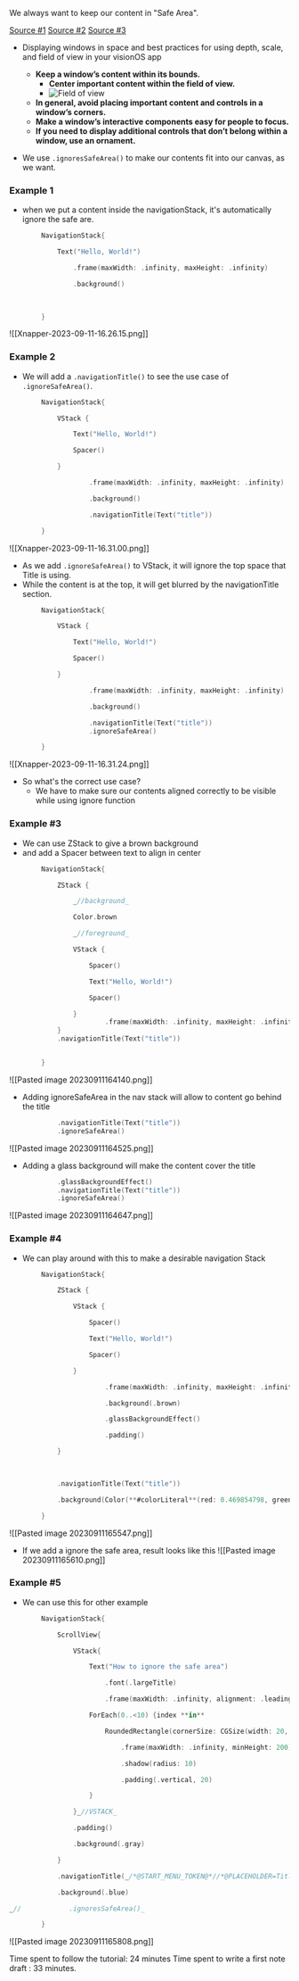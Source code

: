 We always want to keep our content in "Safe Area".



[Source #1](https://developer.apple.com/design/human-interface-guidelines/layout#Guides-and-safe-areas)
[Source #2](https://developer.apple.com/design/human-interface-guidelines/spatial-layout)
[Source #3](https://developer.apple.com/design/human-interface-guidelines/eyes)
- Displaying windows in space and best practices for using depth, scale, and field of view in your visionOS app
	- **Keep a window’s content within its bounds.**
		- **Center important content within the field of view.**
		- ![Field of view](https://docs-assets.developer.apple.com/published/7663aca2a6536f50be95399596fc71da/visionos-field-of-view-layout@2x.png)
	- **In general, avoid placing important content and controls in a window’s corners.**
	- **Make a window’s interactive components easy for people to focus.**
	- **If you need to display additional controls that don’t belong within a window, use an ornament.**



- We use `.ignoresSafeArea()` to make our contents fit into our canvas, as we want.

### Example 1
- when we put a content inside the navigationStack, it's automatically ignore the safe are.
```Swift
        NavigationStack{

            Text("Hello, World!")

                .frame(maxWidth: .infinity, maxHeight: .infinity)

                .background()

                
              
        }
```
![[Xnapper-2023-09-11-16.26.15.png]]


### Example 2
- We will add a `.navigationTitle()` to see the use case of `.ignoreSafeArea()`.
```Swift
        NavigationStack{

            VStack {

                Text("Hello, World!")

                Spacer()

            }

                    .frame(maxWidth: .infinity, maxHeight: .infinity)

                    .background()

                    .navigationTitle(Text("title"))

        }
```
![[Xnapper-2023-09-11-16.31.00.png]]

- As we add `.ignoreSafeArea()` to VStack, it will ignore the top space that Title is using.
- While the content is at the top, it will get blurred by the navigationTitle section.
```Swift
        NavigationStack{

            VStack {

                Text("Hello, World!")

                Spacer()

            }

                    .frame(maxWidth: .infinity, maxHeight: .infinity)

                    .background()

                    .navigationTitle(Text("title"))
                    .ignoreSafeArea()

        }
```
![[Xnapper-2023-09-11-16.31.24.png]]


- So what's the correct use case?
	- We have to make sure our contents aligned correctly to be visible while using ignore function


### Example #3
- We can use ZStack to give a brown background
- and add a Spacer between text to align in center
```Swift
        NavigationStack{

            ZStack {

                _//background_

                Color.brown

                _//foreground_

                VStack {

                    Spacer()

                    Text("Hello, World!")

                    Spacer()

                }
                        .frame(maxWidth: .infinity, maxHeight: .infinity)
            }
            .navigationTitle(Text("title"))


        }
```

![[Pasted image 20230911164140.png]]


- Adding ignoreSafeArea in the nav stack will allow to content go behind the title
```Swift
            .navigationTitle(Text("title"))
            .ignoreSafeArea()
```
![[Pasted image 20230911164525.png]]


- Adding a glass background will make the content cover the title
```Swift
			.glassBackgroundEffect()
            .navigationTitle(Text("title"))
            .ignoreSafeArea()
```
![[Pasted image 20230911164647.png]]


### Example #4
- We can play around with this to make a desirable navigation Stack

```Swift
        NavigationStack{

            ZStack {

                VStack {

                    Spacer()

                    Text("Hello, World!")

                    Spacer()

                }

                        .frame(maxWidth: .infinity, maxHeight: .infinity)

                        .background(.brown)

                        .glassBackgroundEffect()

                        .padding()

            }

  

            .navigationTitle(Text("title"))

            .background(Color(**#colorLiteral**(red: 0.469854798, green: 0.2827930379, blue: 0.2340259091, alpha: 1)))

        }
```
![[Pasted image 20230911165547.png]]


- If we add a ignore the safe area, result looks like this
![[Pasted image 20230911165610.png]]


### Example #5
- We can use this for other example
```Swift
        NavigationStack{

            ScrollView{

                VStack{

                    Text("How to ignore the safe area")

                        .font(.largeTitle)

                        .frame(maxWidth: .infinity, alignment: .leading)

                    ForEach(0..<10) {index **in**

                        RoundedRectangle(cornerSize: CGSize(width: 20, height: 20))

                            .frame(maxWidth: .infinity, minHeight: 200)

                            .shadow(radius: 10)

                            .padding(.vertical, 20)

                    }

                }_//VSTACK_

                .padding()

                .background(.gray)

            }

            .navigationTitle(_/*@START_MENU_TOKEN@*//*@PLACEHOLDER=Title@*/_Text("Title")_/*@END_MENU_TOKEN@*/_)

            .background(.blue)

_//            .ignoresSafeArea()_

        }
```

![[Pasted image 20230911165808.png]]






Time spent to follow the tutorial: 24 minutes
Time spent to write a first note draft : 33 minutes.


